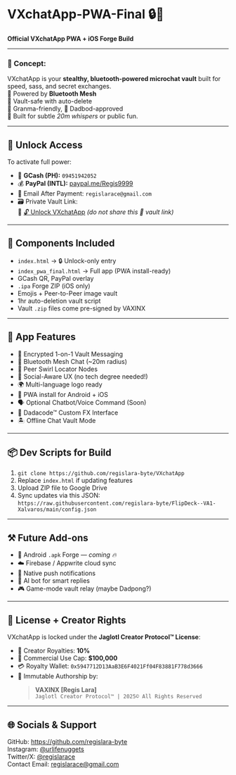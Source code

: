 # VXchatApp-PWA-Final 🔒💬  
**Official VXchatApp PWA + iOS Forge Build**

---

### 🧠 Concept:
VXchatApp is your **stealthy, bluetooth-powered microchat vault** built for speed, sass, and secret exchanges.  
🔵 Powered by **Bluetooth Mesh**  
🔐 Vault-safe with auto-delete  
🧓 Granma-friendly, 🦾 Dadbod-approved  
💬 Built for subtle *20m whispers* or public fun.  

---

## 🔑 Unlock Access
To activate full power:
- 💸 **GCash (PH):** `09451942052`
- 💰 **PayPal (INTL):** [paypal.me/Regis9999](https://paypal.me/Regis9999)
- 📧 Email After Payment: `regislarace@gmail.com`
- 🗃️ Private Vault Link:  
  🔗 [🔓 Unlock VXchatApp](https://drive.google.com/file/d/12-h0Z_34jubaLMaylXBO2n_p4XynzOsI/view?usp=sharing) *(do not share this 🔐 vault link)*

---

## 🔧 Components Included
- `index.html` → 🔒 Unlock-only entry
- `index_pwa_final.html` → Full app (PWA install-ready)
- GCash QR, PayPal overlay
- `.ipa` Forge ZIP (iOS only)
- Emojis + Peer-to-Peer image vault
- 1hr auto-deletion vault script  
- Vault `.zip` files come pre-signed by VAXINX

---

## 📲 App Features
- 🔐 Encrypted 1-on-1 Vault Messaging
- 📡 Bluetooth Mesh Chat (~20m radius)
- 🧿 Peer Swirl Locator Nodes
- 🧠 Social-Aware UX (no tech degree needed!)
- 🌍 Multi-language logo ready
- 📱 PWA install for Android + iOS
- 🗣️ Optional Chatbot/Voice Command (Soon)
- 🎨 Dadacode™ Custom FX Interface
- 🏝️ Offline Chat Vault Mode

---

## 📦 Dev Scripts for Build
1. `git clone https://github.com/regislara-byte/VXchatApp`
2. Replace `index.html` if updating features
3. Upload ZIP file to Google Drive
4. Sync updates via this JSON:
   `https://raw.githubusercontent.com/regislara-byte/FlipDeck--VA1-Xalvaros/main/config.json`

---

## ⚒️ Future Add-ons
- 📱 Android `.apk` Forge — *coming 🔥*
- ☁️ Firebase / Appwrite cloud sync
- 🔔 Native push notifications
- 🧠 AI bot for smart replies
- 🎮 Game-mode vault relay (maybe Dadpong?)

---

## 🧾 License + Creator Rights
VXchatApp is locked under the **Jaglotl Creator Protocol™ License**:

- 🧬 Creator Royalties: **10%**
- 💼 Commercial Use Cap: **$100,000**
- 💳 Royalty Wallet: `0x5947712D13AaB3E6F4021Ff04F83881F778d3666`
- 📜 Immutable Authorship by:
  > **VAXINX [Regis Lara]**  
  > `Jaglotl Creator Protocol™ | 2025© All Rights Reserved`

---

## 🌐 Socials & Support  
GitHub: https://github.com/regislara-byte  
Instagram: [@urlifenuggets](https://instagram.com/urlifenuggets)  
Twitter/X: [@regislarace](https://twitter.com/regislarace)  
Contact Email: regislarace@gmail.com  
